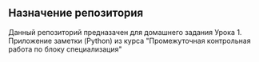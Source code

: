 ## Назначение репозитория
Данный репозиторий предназачен для домашнего задания Урока 1. Приложение заметки (Python) из курса "Промежуточная контрольная работа по блоку специализация"